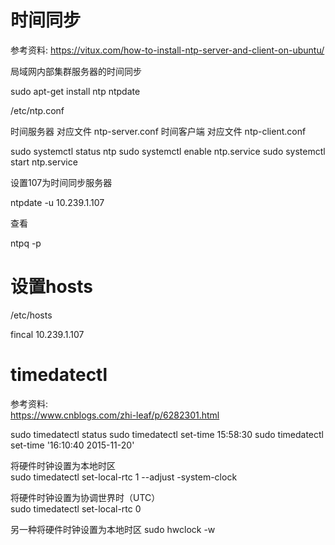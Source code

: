 时间同步
=======

参考资料: https://vitux.com/how-to-install-ntp-server-and-client-on-ubuntu/  

局域网内部集群服务器的时间同步

sudo apt-get install ntp ntpdate

/etc/ntp.conf

时间服务器 对应文件 ntp-server.conf
时间客户端 对应文件 ntp-client.conf

sudo systemctl status ntp
sudo systemctl enable ntp.service
sudo systemctl start ntp.service

设置107为时间同步服务器

ntpdate -u 10.239.1.107

查看

ntpq -p

设置hosts
=========
/etc/hosts  

fincal 10.239.1.107

timedatectl
===========

参考资料:  
https://www.cnblogs.com/zhi-leaf/p/6282301.html

sudo timedatectl status
sudo timedatectl set-time 15:58:30
sudo timedatectl set-time '16:10:40 2015-11-20'

将硬件时钟设置为本地时区  
sudo timedatectl set-local-rtc 1 --adjust -system-clock

将硬件时钟设置为协调世界时（UTC）  
sudo timedatectl set-local-rtc 0

另一种将硬件时钟设置为本地时区
sudo hwclock -w